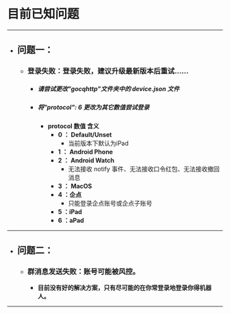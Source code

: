 # 目前已知问题

---
* ## 问题一： 
  - ### 登录失败：登录失败，建议升级最新版本后重试……
    - ##### 请尝试更改"gocqhttp"文件夹中的 device.json 文件
    - ##### 将"protocol": 6 更改为其它数值尝试登录
      - **protocol 数值 含义**
        - **0 ： Default/Unset** 
          - 当前版本下默认为iPad
        - **1 ： Android Phone**
        - **2 ： Android Watch**
          -  无法接收 notify 事件、无法接收口令红包、无法接收撤回消息
        - **3 ： MacOS**
        - **4 ：企点**
          - 只能登录企点账号或企点子账号
        - **5 ：iPad**
        - **6 ：aPad**
--- 
* ## 问题二：
  - ### 群消息发送失败：账号可能被风控。
    - **目前没有好的解决方案，只有尽可能的在你常登录地登录你得机器人。**
---
